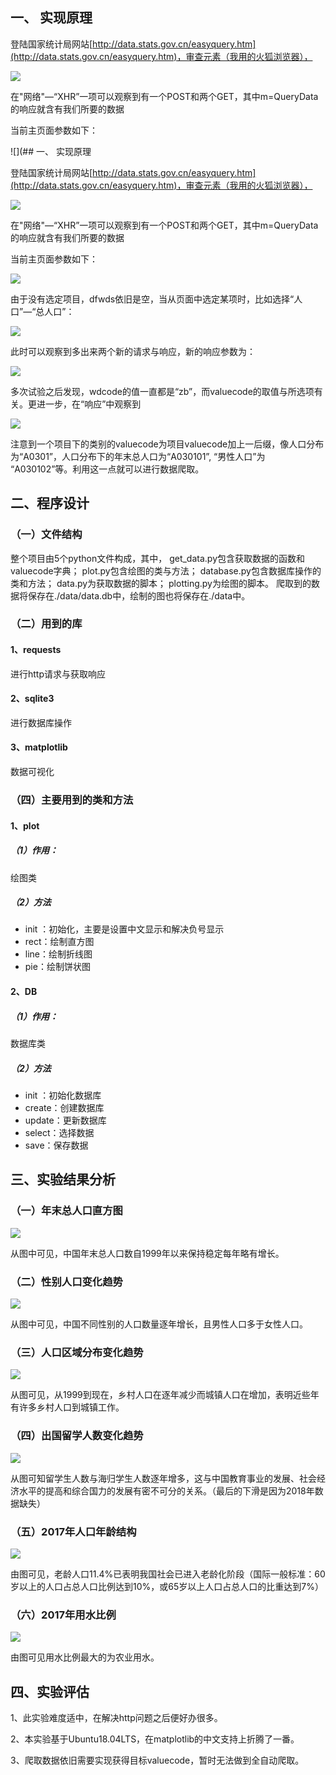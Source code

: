 ## 一、 实现原理

登陆国家统计局网站[http://data.stats.gov.cn/easyquery.htm](http://data.stats.gov.cn/easyquery.htm)，审查元素（我用的火狐浏览器），

![](./image/1.png)

在"网络"—“XHR”一项可以观察到有一个POST和两个GET，其中m=QueryData的响应就含有我们所要的数据

当前主页面参数如下：

![](## 一、 实现原理

登陆国家统计局网站[http://data.stats.gov.cn/easyquery.htm](http://data.stats.gov.cn/easyquery.htm)，审查元素（我用的火狐浏览器），

![](./image/1.png)

在"网络"—“XHR”一项可以观察到有一个POST和两个GET，其中m=QueryData的响应就含有我们所要的数据

当前主页面参数如下：

![](./image/2.png)

由于没有选定项目，dfwds依旧是空，当从页面中选定某项时，比如选择“人口”—“总人口”：

![](./image/3.png)

此时可以观察到多出来两个新的请求与响应，新的响应参数为：

![](./image/4.png)

多次试验之后发现，wdcode的值一直都是“zb”，而valuecode的取值与所选项有关。更进一步，在“响应”中观察到

![](./image/5.png)

注意到一个项目下的类别的valuecode为项目valuecode加上一后缀，像人口分布为“A0301”，人口分布下的年末总人口为“A030101”, “男性人口”为 “A030102”等。利用这一点就可以进行数据爬取。

## 二、程序设计

### （一）文件结构

整个项目由5个python文件构成，其中，
get_data.py包含获取数据的函数和valuecode字典；
plot.py包含绘图的类与方法；
database.py包含数据库操作的类和方法；
data.py为获取数据的脚本；
plotting.py为绘图的脚本。
爬取到的数据将保存在./data/data.db中，绘制的图也将保存在./data中。

### （二）用到的库

#### 1、requests

进行http请求与获取响应

#### 2、sqlite3

进行数据库操作

#### 3、matplotlib

数据可视化

### （四）主要用到的类和方法

#### 1、plot

##### （1）作用：

绘图类

##### （2）方法

- init ：初始化，主要是设置中文显示和解决负号显示
- rect：绘制直方图
- line：绘制折线图
- pie：绘制饼状图

#### 2、DB

##### （1）作用：

数据库类

##### （2）方法

- init ：初始化数据库
- create：创建数据库
- update：更新数据库
- select：选择数据
- save：保存数据

## 三、实验结果分析

### （一）年末总人口直方图

![](./data/年末总人口.png)

从图中可见，中国年末总人口数自1999年以来保持稳定每年略有增长。

### （二）性别人口变化趋势

![](./data/性别人口.png)

从图中可见，中国不同性别的人口数量逐年增长，且男性人口多于女性人口。

### （三）人口区域分布变化趋势

![](./data/人口区域分布变化趋势.png)

从图可见，从1999到现在，乡村人口在逐年减少而城镇人口在增加，表明近些年有许多乡村人口到城镇工作。

### （四）出国留学人数变化趋势

![](./data/出国留学情况.png)

从图可知留学生人数与海归学生人数逐年增多，这与中国教育事业的发展、社会经济水平的提高和综合国力的发展有密不可分的关系。（最后的下滑是因为2018年数据缺失）

### （五）2017年人口年龄结构

![](./data/2017年人口年龄比例.png)

由图可见，老龄人口11.4%已表明我国社会已进入老龄化阶段（国际一般标准：60岁以上的人口占总人口比例达到10%，或65岁以上人口占总人口的比重达到7%）

### （六）2017年用水比例

![](./data/2017年用水比例.png)

由图可见用水比例最大的为农业用水。

## 四、实验评估

1、此实验难度适中，在解决http问题之后便好办很多。

2、本实验基于Ubuntu18.04LTS，在matplotlib的中文支持上折腾了一番。

3、爬取数据依旧需要实现获得目标valuecode，暂时无法做到全自动爬取。
